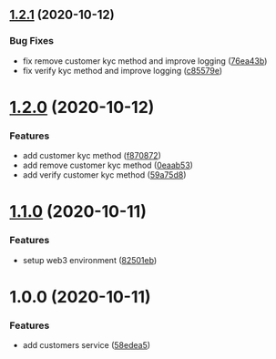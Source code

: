 ## [1.2.1](https://github.com/project-alkemi/alkemi-earn-kyc-service/compare/v1.2.0...v1.2.1) (2020-10-12)


### Bug Fixes

* fix remove customer kyc method and improve logging ([76ea43b](https://github.com/project-alkemi/alkemi-earn-kyc-service/commit/76ea43bcb94dbe3b21dadbc8cb24de5b6acdf222))
* fix verify kyc method and improve logging ([c85579e](https://github.com/project-alkemi/alkemi-earn-kyc-service/commit/c85579e99db2a4ee508c5f8fe28c6ccf7676d2e7))

# [1.2.0](https://github.com/project-alkemi/alkemi-earn-kyc-service/compare/v1.1.0...v1.2.0) (2020-10-12)


### Features

* add customer kyc method ([f870872](https://github.com/project-alkemi/alkemi-earn-kyc-service/commit/f870872274cd4b5b34d7f50444d52161a9f8a6b5))
* add remove customer kyc method ([0eaab53](https://github.com/project-alkemi/alkemi-earn-kyc-service/commit/0eaab539baa507140478bf013ad8981e9ce061e8))
* add verify customer kyc method ([59a75d8](https://github.com/project-alkemi/alkemi-earn-kyc-service/commit/59a75d879ea33b78522878fd2580f12efca0b0d9))

# [1.1.0](https://github.com/project-alkemi/alkemi-earn-kyc-service/compare/v1.0.0...v1.1.0) (2020-10-11)


### Features

* setup web3 environment ([82501eb](https://github.com/project-alkemi/alkemi-earn-kyc-service/commit/82501eb353419fd531982c56e4a0d1027c43370f))

# 1.0.0 (2020-10-11)


### Features

* add customers service ([58edea5](https://github.com/project-alkemi/alkemi-earn-kyc-service/commit/58edea5cb6ba3bed14287a7beff1c9cd0027c5ba))
